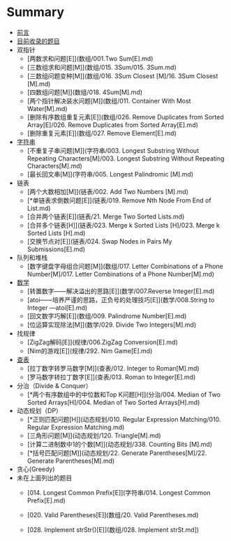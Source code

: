 # Summary

* [前言](README.md)
* [目前收录的题目](topic_include.md)   
* 双指针
   * [两数求和问题[E]](数组/001.Two Sum[E].md)
   * [三数组求和问题[M]](数组/015. 3Sum/015. 3Sum.md)
   * [三数组问题变种[M]](数组/016. 3Sum Closest [M]/16. 3Sum Closest [M].md)
   * [四数组问题[M]](数组/018. 4Sum[M].md)
   * [两个指针解决装水问题[M]](数组/011. Container With Most Water[M].md)
   * [删除有序数组重复元素[E]](数组/026. Remove Duplicates from Sorted Array[E]/026. Remove Duplicates from Sorted Array[E].md)
   * [删除重复元素[E]](数组/027. Remove Element[E].md)
* [字符串](字符串)
   * [不重复子串问题[M]](字符串/003. Longest Substring Without Repeating Characters[M]/003. Longest Substring Without Repeating Characters[M].md)
   * [最长回文串[M]](字符串/005. Longest Palindromic [M].md)
* 链表
   * [两个大数相加[M]](链表/002. Add Two Numbers [M].md)
   * [*单链表求倒数问题[E]](链表/019. Remove Nth Node From End of List.md)
   * [合并两个链表[E]](链表/21. Merge Two Sorted Lists.md)
   * [合并多个链表[H]](链表/023. Merge k Sorted Lists [H]/023. Merge k Sorted Lists [H].md)
   * [交换节点对[E]](链表/024. Swap Nodes in Pairs   My Submissions[E].md)
* 队列和堆栈  
   * [数字键盘字母组合问题[M]](数组/017. Letter Combinations of a Phone Number[M]/017. Letter Combinations of a Phone Number[M].md)
* [数学](数学)
   * [转置数字——解决溢出的思路[E]](数学/007.Reverse Integer[E].md)
   * [atoi——培养严谨的思路，正负号的处理技巧[E]](数学/008.String to Integer —atoi[E].md)
   * [回文数字巧解[E]](数组/009. Palindrome Number[E].md)
   * [位运算实现除法[M]](数学/029. Divide Two Integers[M].md)
* 找规律
   * [ZigZag解码[E]](规律/006.ZigZag Conversion[E].md)
   * [Nim的游戏[E]](规律/292. Nim Game[E].md)
* [查表](查表)
   * [拉丁数字转罗马数字[M]](查表/012. Integer to Roman[M].md)
   * [罗马数字转拉丁数字[E]](查表/013. Roman to Integer[E].md)
* 分治（Divide & Conquer）
   * [*两个有序数组中的中位数和Top K问题[H]](分治/004. Median of Two Sorted Arrays[H]/004. Median of Two Sorted Arrays[H].md)
* 动态规划（DP）
   * [*正则匹配问题[H]](动态规划/010. Regular Expression Matching/010. Regular Expression Matching.md)
   * [三角形问题[M]](动态规划/120. Triangle[M].md)
   * [计算二进制数中1的个数[M]](动态规划/338. Counting Bits [M].md)
   * [*括号匹配问题[M]](动态规划/22. Generate Parentheses[M]/22. Generate Parentheses[M].md)
* 贪心(Greedy)
* 未在上面列出的题目
   * [014. Longest Common Prefix[E]](字符串/014. Longest Common Prefix[E].md)
   * [020. Valid Parentheses[E]](数组/20. Valid Parentheses.md)
   
   * [028. Implement strStr()[E]](数组/028. Implement strSt.md])
